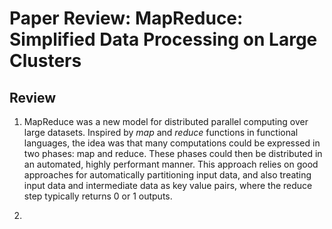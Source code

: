 # Paper Review: MapReduce: Simplified Data Processing on Large Clusters

## Review
1. MapReduce was a new model for distributed parallel computing over large datasets. Inspired by *map* and *reduce* functions in functional languages, the idea was that many computations could be expressed in two phases: map and reduce. These phases could then be distributed in an automated, highly performant manner. This approach relies on good approaches for automatically partitioning input data, and also treating input data and intermediate data as key value pairs, where the reduce step typically returns 0 or 1 outputs.

2.
